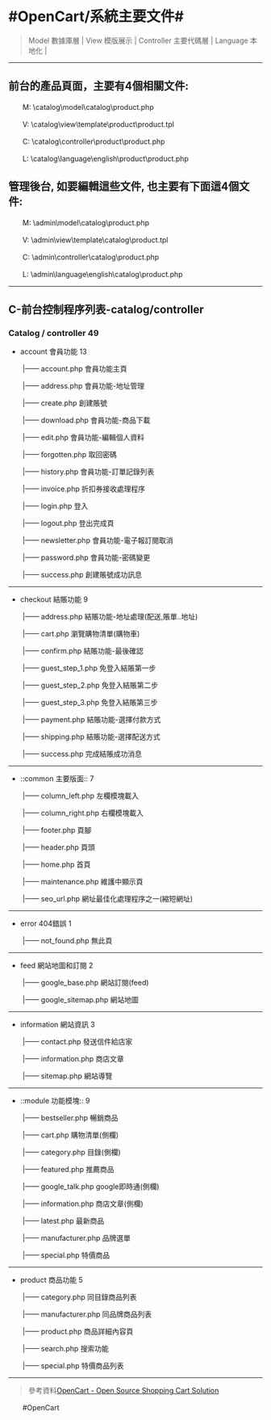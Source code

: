 # #OpenCart/系統主要文件#

> Model 數據庫層 |
> View 模版展示 |
> Controller 主要代碼層 | 
> Language 本地化 |

---
## 前台的產品頁面，主要有4個相關文件: 
　　M: \catalog\model\catalog\product.php 

　　V: \catalog\view\template\product\product.tpl 

　　C: \catalog\controller\product\product.php 

　　L: \catalog\language\english\product\product.php 

## 管理後台, 如要編輯這些文件, 也主要有下面這4個文件: 
　　M: \admin\model\catalog\product.php 

　　V: \admin\view\template\catalog\product.tpl 

　　C: \admin\controller\catalog\product.php 

　　L: \admin\language\english\catalog\product.php

---
## C-前台控制程序列表-catalog/controller  
### Catalog / controller 49

* account 會員功能 13

　　|—— account.php 會員功能主頁 

　　|—— address.php 會員功能-地址管理 

　　|—— create.php 創建賬號 

　　|—— download.php 會員功能-商品下載 

　　|—— edit.php 會員功能-編輯個人資料 

　　|—— forgotten.php 取回密碼 

　　|—— history.php 會員功能-訂單記錄列表 

　　|—— invoice.php 折扣券接收處理程序 

　　|—— login.php 登入 

　　|—— logout.php 登出完成頁 

　　|—— newsletter.php 會員功能-電子報訂閱取消 

　　|—— password.php 會員功能-密碼變更 

　　|—— success.php 創建賬號成功訊息 

---
* checkout 結賬功能 9

　　|—— address.php 結賬功能-地址處理(配送,賬單..地址) 

　　|—— cart.php 瀏覽購物清單(購物車) 

　　|—— confirm.php 結賬功能-最後確認 

　　|—— guest_step_1.php 免登入結賬第一步 

　　|—— guest_step_2.php 免登入結賬第二步 

　　|—— guest_step_3.php 免登入結賬第三步 

　　|—— payment.php 結賬功能-選擇付款方式 

　　|—— shipping.php 結賬功能-選擇配送方式 

　　|—— success.php 完成結賬成功消息 

---
* ::common 主要版面:: 7

　　|—— column_left.php 左欄模塊載入 

　　|—— column_right.php 右欄模塊載入 

　　|—— footer.php 頁腳 

　　|—— header.php 頁頭 

　　|—— home.php 首頁 

　　|—— maintenance.php 維護中顯示頁 

　　|—— seo_url.php 網址最佳化處理程序之一(縮短網址) 

---
* error 404錯誤 1

　　|—— not_found.php 無此頁 

---
* feed 網站地圖和訂閱 2

　　|—— google_base.php 網站訂閱(feed) 

　　|—— google_sitemap.php 網站地圖

---
* information 網站資訊 3

　　|—— contact.php 發送信件給店家 

　　|—— information.php 商店文章 

　　|—— sitemap.php 網站導覽

---
* ::module 功能模塊:: 9

　　|—— bestseller.php 暢銷商品 

　　|—— cart.php 購物清單(側欄) 

　　|—— category.php 目錄(側欄) 

　　|—— featured.php 推薦商品 

　　|—— google_talk.php google即時通(側欄) 

　　|—— information.php 商店文章(側欄) 

　　|—— latest.php 最新商品 

　　|—— manufacturer.php 品牌選單 

　　|—— special.php 特價商品 

---
* product 商品功能 5

　　|—— category.php 同目錄商品列表 

　　|—— manufacturer.php 同品牌商品列表 

　　|—— product.php 商品詳細內容頁 

　　|—— search.php 搜索功能 

　　|—— special.php 特價商品列表 

---

> 參考資料[OpenCart - Open Source Shopping Cart Solution](https://www.opencart.com/)


　　#OpenCart